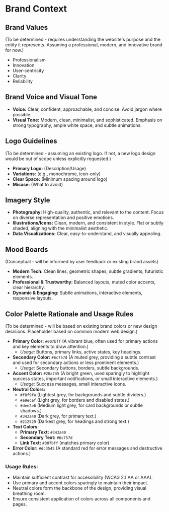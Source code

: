 # Brand Context

## Brand Values
(To be determined - requires understanding the website's purpose and the entity it represents. Assuming a professional, modern, and innovative brand for now.)
- Professionalism
- Innovation
- User-centricity
- Clarity
- Reliability

## Brand Voice and Visual Tone
- **Voice:** Clear, confident, approachable, and concise. Avoid jargon where possible.
- **Visual Tone:** Modern, clean, minimalist, and sophisticated. Emphasis on strong typography, ample white space, and subtle animations.

## Logo Guidelines
(To be determined - assuming an existing logo. If not, a new logo design would be out of scope unless explicitly requested.)
- **Primary Logo:** (Description/Usage)
- **Variations:** (e.g., monochrome, icon-only)
- **Clear Space:** (Minimum spacing around logo)
- **Misuse:** (What to avoid)

## Imagery Style
- **Photography:** High-quality, authentic, and relevant to the content. Focus on diverse representation and positive emotions.
- **Illustrations/Icons:** Clean, modern, and consistent in style. Flat or subtly shaded, aligning with the minimalist aesthetic.
- **Data Visualizations:** Clear, easy-to-understand, and visually appealing.

## Mood Boards
(Conceptual - will be informed by user feedback or existing brand assets)
- **Modern Tech:** Clean lines, geometric shapes, subtle gradients, futuristic elements.
- **Professional & Trustworthy:** Balanced layouts, muted color accents, clear hierarchy.
- **Dynamic & Engaging:** Subtle animations, interactive elements, responsive layouts.

## Color Palette Rationale and Usage Rules
(To be determined - will be based on existing brand colors or new design decisions. Placeholder based on common modern web design.)

- **Primary Color:** `#007bff` (A vibrant blue, often used for primary actions and key elements to draw attention.)
    - *Usage:* Buttons, primary links, active states, key headings.
- **Secondary Color:** `#6c757d` (A muted grey, providing a subtle contrast and used for secondary actions or less prominent elements.)
    - *Usage:* Secondary buttons, borders, subtle backgrounds.
- **Accent Color:** `#28a745` (A bright green, used sparingly to highlight success states, important notifications, or small interactive elements.)
    - *Usage:* Success messages, small interactive icons.
- **Neutral Colors:**
    - `#f8f9fa` (Lightest grey, for backgrounds and subtle dividers.)
    - `#e9ecef` (Light grey, for borders and disabled states.)
    - `#dee2e6` (Medium light grey, for card backgrounds or subtle shadows.)
    - `#343a40` (Dark grey, for primary text.)
    - `#212529` (Darkest grey, for headings and strong text.)
- **Text Colors:**
    - **Primary Text:** `#343a40`
    - **Secondary Text:** `#6c757d`
    - **Link Text:** `#007bff` (matches primary color)
- **Error Color:** `#dc3545` (A standard red for error messages and destructive actions.)

### Usage Rules:
- Maintain sufficient contrast for accessibility (WCAG 2.1 AA or AAA).
- Use primary and accent colors sparingly to maintain their impact.
- Neutral colors form the backbone of the design, providing visual breathing room.
- Ensure consistent application of colors across all components and pages.
